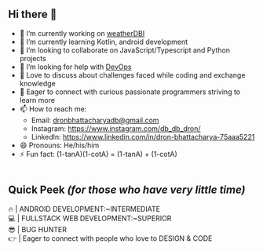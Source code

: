 ## Hi there 👋

- 🔭 I’m currently working on [weatherDBI](https://github.com/db-db-dron/weatherdb)
- 🌱 I’m currently learning Kotlin, android development
- 👯 I’m looking to collaborate on JavaScript/Typescript and Python projects
- 🤔 I’m looking for help with [DevOps](https://www.google.com/search?q=devops)
- 💬 Love to discuss about challenges faced while coding and exchange knowledge
- 🤝 Eager to connect with curious passionate programmers striving to learn more
- 📫 How to reach me:
    - Email: dronbhattacharyadb@gmail.com
    - Instagram: https://www.instagram.com/db_db_dron/
    - LinkedIn: https://www.linkedin.com/in/dron-bhattacharya-75aaa5221
- 😄 Pronouns: He/his/him
- ⚡ Fun fact: (1-tanA)(1-cotA) = (1-tanA) + (1-cotA)
<br/><br/>
## Quick Peek _(for those who have very little time)_
🔥 | ANDROID DEVELOPMENT:~INTERMEDIATE <br/>
💻 | FULLSTACK WEB DEVELOPMENT:~SUPERIOR <br/>
😎 | BUG HUNTER <br/>
👉 | Eager to connect with people who love to DESIGN & CODE
